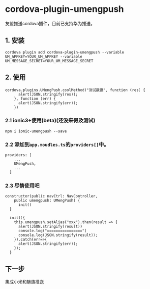 # cordova-plugin-umengpush
友盟推送cordova插件，目前已支持华为推送。

## 1. 安装
```
cordova plugin add cordova-plugin-umengpush --variable UM_APPKEY=YOUR_UM_APPKEY --variable UM_MESSAGE_SECRET=YOUR_UM_MESSAGE_SECRET
```

## 2. 使用
```
cordova.plugins.UMengPush.coolMethod("测试数据", function (res) {
      alert(JSON.stringify(res));
    }, function (err) {
      alert(JSON.stringify(err));
    })
```

### 2.1 ionic3+使用(beta)(还没来得及测试)
```
npm i ionic-umengpush --save
```

### 2.2 添加到```app.moudles.ts```的```providers[]```中。
```
providers: [
    ...
    UMengPush,
    ...
  ]
```

### 2.3 尽情使用吧
```
constructor(public navCtrl: NavController,
    public umengpush: UMengPush) {
      init()
  }
  
  init(){
    this.umengpush.setAlias("xxx").then(result => {
      alert(JSON.stringify(result))
      console.log("================")
      console.log(JSON.stringify(result));
    }).catch(err=>{
      alert(JSON.stringify(err));
    });
  }
  ```
## 下一步
集成小米和魅族推送
